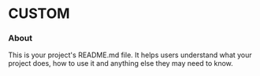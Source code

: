 CUSTOM
======

### About

This is your project's README.md file. It helps users understand what your
project does, how to use it and anything else they may need to know.